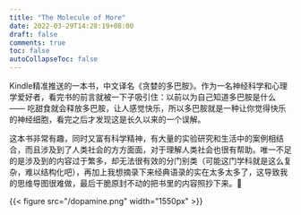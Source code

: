 ```yaml
---
title: "The Molecule of More"
date: 2022-03-29T14:28:19+08:00
draft: false
comments: true
toc: false
autoCollapseToc: false
---
```


Kindle精准推送的一本书，中文译名《贪婪的多巴胺》。作为一名神经科学和心理学爱好者，看完书的前言就被一下子吸引住：以前以为自己知道多巴胺是什么 —— 吃甜食就会释放多巴胺，让人感觉快乐，所以多巴胺就是一种让你觉得快乐的神经细胞，看完之后才发现这是长久以来的一个误解。

这本书非常有趣，同时又富有科学精神，有大量的实验研究和生活中的案例相结合，而且涉及到了人类社会的方方面面，对于理解人类社会也很有帮助。唯一不足的是涉及到的内容过于繁多，却无法很有效的分门别类（可能这门学科就是这么复杂，难以结构化吧），再加上我想摘录下来经典语录的实在太多太多了，这导致我的思维导图很难做，最后干脆原封不动的把书里的内容照抄下来。🤣

{{< figure src="/dopamine.png" width="1550px" >}}
